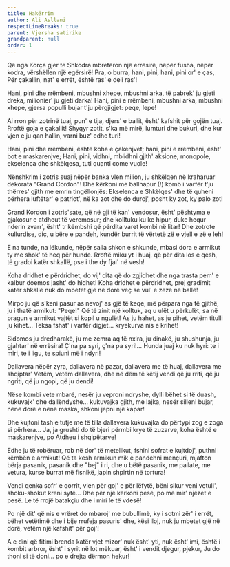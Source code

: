 ```yaml
---
title: Hakërrim
author: Ali Asllani
respectLineBreaks: true
parent: Vjersha satirike
grandparent: null
order: 1
---
```


Që nga Korça gjer te Shkodra mbretëron një errësirë,
nëpër fusha, nëpër kodra, vërshëllen një egërsirë!
Pra, o burra, hani, pini, hani, pini or' e ças,
Për çakallin, nat' e errët, është ras' e deli ras'!

Hani, pini dhe rrëmbeni, mbushni xhepe, mbushni arka,
të pabrek' ju gjeti dreka, milionier' ju gjeti darka!
Hani, pini e rrëmbeni, mbushni arka, mbushni xhepe,
gjersa populli bujar t'ju përgjigjet: peqe, lepe!

Ai rron për zotrinë tuaj, pun' e tija, djers' e ballit,
ësht' kafshit për gojën tuaj. Rroftë goja e çakallit!
Shyqyr zotit, s'ka më mirë, lumturi dhe bukuri,
dhe kur vjen e ju qan hallin, varni buz' edhe turi!

Hani, pini dhe rrëmbeni, është koha e çakenjvet;
hani, pini e rrëmbeni, ësht' bot e maskarenjve;
Hani, pini, vidhni, mblidhni gjith' aksione, monopole,
ekselenca dhe shkëlqesa, tuti quanti come vuole!

Nënshkrim i zotris suaj nëpër banka vlen milion,
ju shkëlqen në kraharuar dekorata "Grand Cordon"!
Dhe kërkoni me ballhapur (!) komb i varfër t'ju thërres'
gjith me emrin tingëllonjës: Ekselenca e Shkëlqes'
dhe të quheni përhera luftëtar' e patriot',
në ka zot dhe do duroj', posht ky zot, ky palo zot!

Grand Kordon i zotris'sate, që në gji të kan' vendosur,
ësht' pështyma e gjakosur e atdheut të veremosur;
dhe kolltuku ku ke hipur, duke hequr nderin zvarr',
ësht' trikëmbshi që përdita varet kombi në litar!
Dhe zotrote kullurdise, diç, u bëre e pandeh,
kundër burrit të vërtetë zë e vjell e zë e leh!

E na tunde, na lëkunde, nëpër salla shkon e shkunde,
mbasi dora e armikut ty me shok' të heq për hunde.
Rroftë miku yt i huaj, që për dita los e qesh,
të gradoi katër shkallë, pse i the dy fjal' në vesh!

Koha dridhet e përdridhet, do vij' dita që do zgjidhet
dhe nga trasta pem' e kalbur doemos jasht' do hidhet!
Koha dridhet e përdridhet, prej gradimit katër shkallë
nuk do mbetet gjë në dorë veç se vul' e zezë në ballë!

Mirpo ju që s'keni pasur as nevoj' as gjë të keqe,
më përpara nga të gjithë, ju i thatë armikut: "Peqe!"
Që të zinit një kolltuk, aq u ulët u përkulët,
sa në pragun e armikut vajtët si kopil u ngulët!
As ju hahet, as ju pihet, vetëm titulli ju kihet…
Teksa fshat' i varfër digjet… kryekurva nis e krihet!

Sidomos ju dredharakë, ju me zemra aq të nxira,
ju dinakë, ju shushunja, ju gjahtar' në errësira!
Ç'na pa syri, ç'na pa syri!… Hunda juaj ku nuk hyri:
te i miri, te i ligu, te spiuni më i ndyri!

Dallavera nëpër zyra, dallavera në pazar,
dallavera me të huaj, dallavera me shqiptar'
Vetëm, vetëm dallavera, dhe në dëm të këtij vendi
që ju rriti, që ju ngriti, që ju ngopi, që ju dendi!

Nëse kombi vete mbarë, nesër ju veproni ndryshe,
dylli bëhet si të duash, kukuvajk' dhe dallëndyshe…
kukuvajka gjith, me lajka, nesër silleni bujar,
nënë dorë e nënë maska, shkoni jepni një kapar!

Dhe kujtoni tash e tutje me të tilla dallavera
kukuvajka do përtypi zog e zoga si përhera…
Ja, ja grushti do të bjeri përmbi krye të zuzarve,
koha është e maskarenjve, po Atdheu i shqipëtarve!

Edhe ju të robëruar, rob në dor' të metelikut,
fshini sofrat e kujtdoj', puthni këmbën e armikut!
Që ta kesh armikun mik e pandehni mençuri,
mjafton bërja pasanik, pasanik dhe "bej" i ri,
dhe u bëtë pasanik, me pallate, me vetura,
kurse burrat më fisnikë, japin shpirtin në tortura!

Vendi qenka sofr' e qorrit, vlen për goj' e për lëfytë,
bëni sikur veni vetull', shoku-shokut kreni sytë…
Dhe për një kërkoni pesë, po më mir' njëzet e pesë.
Le të rrojë batakçiu dhe i miri le të vdesë!

Po një dit' që nis e vrëret do mbaroj' me bubullimë,
ky i sotmi zër' i errët, bëhet vetëtimë
dhe i bije rrufeja pasuris' dhe, kësi lloj,
nuk ju mbetet gjë në dorë, vetëm një kafshit' për goj'!

A e dini që fitimi brenda katër vjet mizor'
nuk ësht' yti, nuk ësht' imi, është i kombit arbror,
ësht' i syrit në lot mëkuar, ësht' i vendit djegur, pjekur,
Ju do thoni si të doni… po e drejta dërmon hekur!